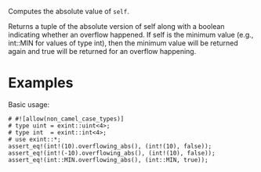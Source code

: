 Computes the absolute value of `self`.

Returns a tuple of the absolute version of self along with a boolean indicating
whether an overflow happened. If self is the minimum value (e.g., int::MIN for
values of type int), then the minimum value will be returned again and true will
be returned for an overflow happening.

# Examples

Basic usage:

```
# #![allow(non_camel_case_types)]
# type uint = exint::uint<4>;
# type int  = exint::int<4>;
# use exint::*;
assert_eq!(int!(10).overflowing_abs(), (int!(10), false));
assert_eq!(int!(-10).overflowing_abs(), (int!(10), false));
assert_eq!(int::MIN.overflowing_abs(), (int::MIN, true));
```
